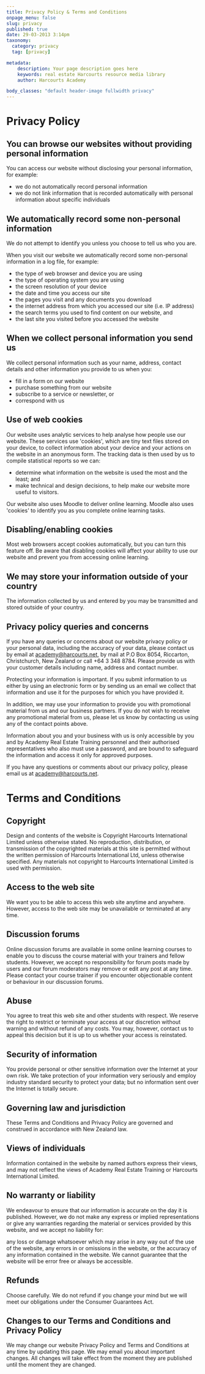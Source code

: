 ```yaml
---
title: Privacy Policy & Terms and Conditions
onpage_menu: false
slug: privacy
published: true
date: 29-03-2013 3:14pm
taxonomy:
  category: privacy
  tag: [privacy]

metadata:
    description: Your page description goes here
    keywords: real estate Harcourts resource media library
    author: Harcourts Academy

body_classes: "default header-image fullwidth privacy"
---
```


# Privacy Policy

## You can browse our websites without providing personal information

You can access our website without disclosing your personal information, for example:

- we do not automatically record personal information
- we do not link information that is recorded automatically with personal information about specific individuals

## We automatically record some non-personal information

We do not attempt to identify you unless you choose to tell us who you are.

When you visit our website we automatically record some non-personal information in a log file, for example:

- the type of web browser and device you are using
- the type of operating system you are using
- the screen resolution of your device
- the date and time you access our site
- the pages you visit and any documents you download
- the internet address from which you accessed our site (i.e. IP address)
- the search terms you used to find content on our website, and
- the last site you visited before you accessed the website

## When we collect personal information you send us

We collect personal information such as your name, address, contact details and other information you provide to us when you:

- fill in a form on our website
- purchase something from our website
- subscribe to a service or newsletter, or
- correspond with us

## Use of web cookies

Our website uses analytic services to help analyse how people use our website. These services use 'cookies', which are tiny text files stored on your device, to collect information about your device and your actions on the website in an anonymous form. The tracking data is then used by us to compile statistical reports so we can:

- determine what information on the website is used the most and the least; and
- make technical and design decisions, to help make our website more useful to visitors.

Our website also uses Moodle to deliver online learning. Moodle also uses 'cookies' to identify you as you complete online learning tasks.

## Disabling/enabling cookies

Most web browsers accept cookies automatically, but you can turn this feature off. Be aware that disabling cookies will affect your ability to use our website and prevent you from accessing online learning.

## We may store your information outside of your country

The information collected by us and entered by you may be transmitted and stored outside of your country.

## Privacy policy queries and concerns

If you have any queries or concerns about our website privacy policy or your personal data, including the accuracy of your data, please contact us by email at [academy@harcourts.net](mailto:academy@harcourts.net), by mail at P.O Box 8054, Riccarton, Christchurch, New Zealand or call +64 3 348 8784. Please provide us with your customer details including name, address and contact number.

Protecting your information is important. If you submit information to us either by using an electronic form or by sending us an email we collect that information and use it for the purposes for which you have provided it.

In addition, we may use your information to provide you with promotional material from us and our business partners. If you do not wish to receive any promotional material from us, please let us know by contacting us using any of the contact points above.

Information about you and your business with us is only accessible by you and by Academy Real Estate Training personnel and their authorised representatives who also must use a password, and are bound to safeguard the information and access it only for approved purposes.

If you have any questions or comments about our privacy policy, please email us at [academy@harcourts.net](mailto:academy@harcourts.net).

# Terms and Conditions

## Copyright

Design and contents of the website is Copyright Harcourts International Limited unless otherwise stated. No reproduction, distribution, or transmission of the copyrighted materials at this site is permitted without the written permission of Harcourts International Ltd, unless otherwise specified. Any materials not copyright to Harcourts International Limited is used with permission.

## Access to the web site

We want you to be able to access this web site anytime and anywhere. However, access to the web site may be unavailable or terminated at any time.

## Discussion forums

Online discussion forums are available in some online learning courses to enable you to discuss the course material with your trainers and fellow students. However, we accept no responsibility for forum posts made by users and our forum moderators may remove or edit any post at any time. Please contact your course trainer if you encounter objectionable content or behaviour in our discussion forums.

## Abuse

You agree to treat this web site and other students with respect. We reserve the right to restrict or terminate your access at our discretion without warning and without refund of any costs. You may, however, contact us to appeal this decision but it is up to us whether your access is reinstated.

## Security of information

You provide personal or other sensitive information over the Internet at your own risk. We take protection of your information very seriously and employ industry standard security to protect your data; but no information sent over the Internet is totally secure.

## Governing law and jurisdiction

These Terms and Conditions and Privacy Policy are governed and construed in accordance with New Zealand law.

## Views of individuals

Information contained in the website by named authors express their views, and may not reflect the views of Academy Real Estate Training or Harcourts International Limited.

## No warranty or liability

We endeavour to ensure that our information is accurate on the day it is published. However, we do not make any express or implied representations or give any warranties regarding the material or services provided by this website, and we accept no liability for:

any loss or damage whatsoever which may arise in any way out of the use of the website,
any errors in or omissions in the website, or
the accuracy of any information contained in the website.
We cannot guarantee that the website will be error free or always be accessible.

## Refunds

Choose carefully. We do not refund if you change your mind but we will meet our obligations under the Consumer Guarantees Act.

## Changes to our Terms and Conditions and Privacy Policy

We may change our website Privacy Policy and Terms and Conditions at any time by updating this page. We may email you about important changes. All changes will take effect from the moment they are published until the moment they are changed.
